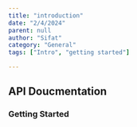 ```yaml
---
title: "introduction"
date: "2/4/2024"
parent: null
author: "Sifat"
category: "General"
tags: ["Intro", "getting started"]

---
```


## API Doucmentation


### Getting Started